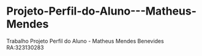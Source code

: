 # Projeto-Perfil-do-Aluno---Matheus-Mendes
Trabalho Projeto Perfil do Aluno - Matheus Mendes Benevides RA:323130283
